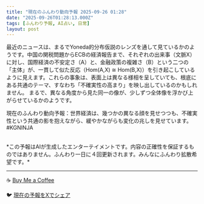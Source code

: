 ```yaml
---
title: "現在のふんわり動向予報 2025-09-26 01:28"
date: "2025-09-26T01:28:13.000Z"
tags: [ふんわり予報, AI占い, 日常]
layout: post
---
```


最近のニュースは、まるでYoneda的分布仮説のレンズを通して見ているかのようです。中国の関税問題からECBの経済報告まで、それぞれの出来事（文脈X）に対し、国際経済の不安定さ（A）と、金融政策の複雑さ（B）という二つの「主体」が、一貫して似た反応（Hom(A,X) ≅ Hom(B,X)）を引き起こしているように見えます。これらの事象は、表面上は異なる様相を呈していても、根底にある共通のテーマ、すなわち「不確実性の高まり」を映し出しているのかもしれません。  まるで、異なる角度から見た同一の像が、少しずつ全体像を浮かび上がらせているかのようです。


現在のふんわり動向予報：世界経済は、幾つかの異なる顔を見せつつも、不確実性という共通の影を抱えながら、緩やかながらも変化の兆しを見せています。#KGNINJA

<br>
*この予報はAIが生成したエンターテイメントです。内容の正確性を保証するものではありません。ふんわり一日に４回更新されます。みんなにふんわり拡散希望です。*

---
☕️ [Buy Me a Coffee](https://www.buymeacoffee.com/kgninja)

🐦 [現在の予報をXでシェア](https://twitter.com/intent/tweet?text=%E7%8F%BE%E5%9C%A8%E3%81%AE%E3%81%B5%E3%82%93%E3%82%8F%E3%82%8A%E4%BA%88%E5%A0%B1%3A%20%E3%80%8C%E6%9C%80%E8%BF%91%E3%81%AE%E3%83%8B%E3%83%A5%E3%83%BC%E3%82%B9%E3%81%AF%E3%80%81%E3%81%BE%E3%82%8B%E3%81%A7Yoneda%E7%9A%84%E5%88%86%E5%B8%83%E4%BB%AE%E8%AA%AC%E3%81%AE%E3%83%AC%E3%83%B3%E3%82%BA%E3%82%92%E9%80%9A%E3%81%97%E3%81%A6%E8%A6%8B%E3%81%A6%E3%81%84%E3%82%8B%E3%81%8B%E3%81%AE%E3%82%88%E3%81%86%E3%81%A7%E3%81%99%E3%80%82%E3%80%8D%23KGNINJA%20%E7%B6%9A%E3%81%8D%E3%81%AF%E3%83%96%E3%83%AD%E3%82%B0%E3%81%A7%EF%BC%81%F0%9F%91%87&url=https%3A%2F%2Fkg-ninja.github.io%2FFunwariyoso%2F)
